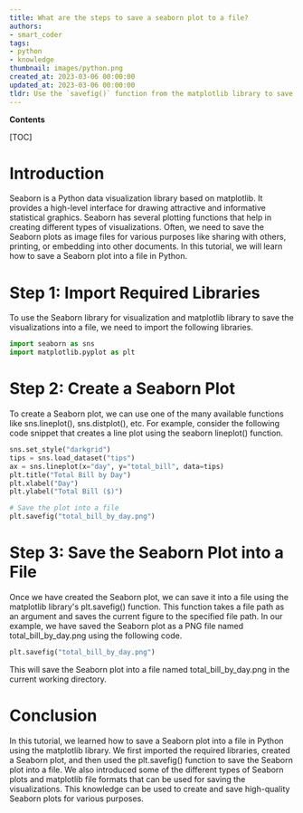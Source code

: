 ```yaml
---
title: What are the steps to save a seaborn plot to a file?
authors:
- smart_coder
tags:
- python
- knowledge
thumbnail: images/python.png
created_at: 2023-03-06 00:00:00
updated_at: 2023-03-06 00:00:00
tldr: Use the `savefig()` function from the matplotlib library to save a Seaborn plot into a file in Python.
---
```


**Contents**

[TOC]

# Introduction
Seaborn is a Python data visualization library based on matplotlib. It provides a high-level interface for drawing attractive and informative statistical graphics. Seaborn has several plotting functions that help in creating different types of visualizations. Often, we need to save the Seaborn plots as image files for various purposes like sharing with others, printing, or embedding into other documents. In this tutorial, we will learn how to save a Seaborn plot into a file in Python.

# Step 1: Import Required Libraries
To use the Seaborn library for visualization and matplotlib library to save the visualizations into a file, we need to import the following libraries.

```python
import seaborn as sns
import matplotlib.pyplot as plt
```

# Step 2: Create a Seaborn Plot
To create a Seaborn plot, we can use one of the many available functions like sns.lineplot(), sns.distplot(), etc. For example, consider the following code snippet that creates a line plot using the seaborn lineplot() function.

```python
sns.set_style("darkgrid")
tips = sns.load_dataset("tips")
ax = sns.lineplot(x="day", y="total_bill", data=tips)
plt.title("Total Bill by Day")
plt.xlabel("Day")
plt.ylabel("Total Bill ($)")

# Save the plot into a file
plt.savefig("total_bill_by_day.png")
```

# Step 3: Save the Seaborn Plot into a File
Once we have created the Seaborn plot, we can save it into a file using the matplotlib library's plt.savefig() function. This function takes a file path as an argument and saves the current figure to the specified file path. In our example, we have saved the Seaborn plot as a PNG file named total_bill_by_day.png using the following code.

```python
plt.savefig("total_bill_by_day.png")
```

This will save the Seaborn plot into a file named total_bill_by_day.png in the current working directory.

# Conclusion
In this tutorial, we learned how to save a Seaborn plot into a file in Python using the matplotlib library. We first imported the required libraries, created a Seaborn plot, and then used the plt.savefig() function to save the Seaborn plot into a file. We also introduced some of the different types of Seaborn plots and matplotlib file formats that can be used for saving the visualizations. This knowledge can be used to create and save high-quality Seaborn plots for various purposes.
